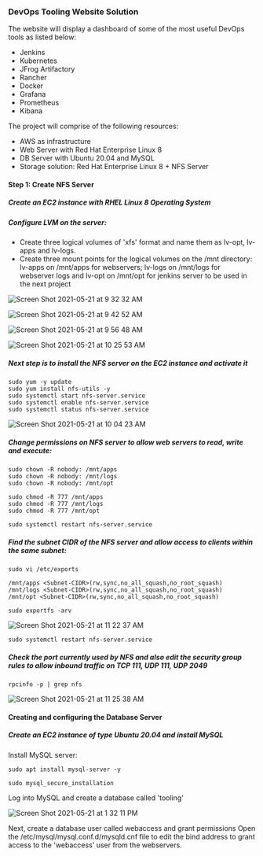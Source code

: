 
### DevOps Tooling Website Solution

The website will display a dashboard of some of the most useful DevOps tools as listed below:
- Jenkins
- Kubernetes
- JFrog Artifactory
- Rancher
- Docker
- Grafana
- Prometheus
- Kibana

The project will comprise of the following resources:
- AWS as infrastructure
- Web Server with Red Hat Enterprise Linux 8
- DB Server with Ubuntu 20.04 and MySQL
- Storage solution: Red Hat Enterprise Linux 8 + NFS Server


#### Step 1: Create NFS Server

##### Create an EC2 instance with RHEL Linux 8 Operating System

##### Configure LVM on the server: 
- Create three logical volumes of 'xfs' format and name them as lv-opt, lv-apps and lv-logs.
- Create three mount points for the logical volumes on the /mnt directory: lv-apps on /mnt/apps for webservers; lv-logs on /mnt/logs for webserver logs and lv-opt on /mnt/opt for jenkins server to be used in the next project



![Screen Shot 2021-05-21 at 9 32 32 AM](https://user-images.githubusercontent.com/44268796/119149107-2f935480-ba1b-11eb-8cbc-369bf5dbf387.png)


![Screen Shot 2021-05-21 at 9 42 52 AM](https://user-images.githubusercontent.com/44268796/119149111-315d1800-ba1b-11eb-9593-152b133a674c.png)


![Screen Shot 2021-05-21 at 9 56 48 AM](https://user-images.githubusercontent.com/44268796/119149115-328e4500-ba1b-11eb-8691-c8e0c0b3af49.png)


![Screen Shot 2021-05-21 at 10 25 53 AM](https://user-images.githubusercontent.com/44268796/119153105-f0ff9900-ba1e-11eb-9157-ad8a510ce83a.png)



##### Next step is to install the NFS server on the EC2 instance and activate it
```
sudo yum -y update
sudo yum install nfs-utils -y
sudo systemctl start nfs-server.service
sudo systemctl enable nfs-server.service
sudo systemctl status nfs-server.service
```

![Screen Shot 2021-05-21 at 10 04 23 AM](https://user-images.githubusercontent.com/44268796/119149917-f4455580-ba1b-11eb-8b53-b8e8f1b89e23.png)


##### Change permissions on NFS server to allow web servers to read, write and execute:
```
sudo chown -R nobody: /mnt/apps
sudo chown -R nobody: /mnt/logs
sudo chown -R nobody: /mnt/opt

sudo chmod -R 777 /mnt/apps
sudo chmod -R 777 /mnt/logs
sudo chmod -R 777 /mnt/opt

sudo systemctl restart nfs-server.service
```

##### Find the subnet CIDR of the NFS server and allow access to clients within the same subnet:
```
sudo vi /etc/exports

/mnt/apps <Subnet-CIDR>(rw,sync,no_all_squash,no_root_squash)
/mnt/logs <Subnet-CIDR>(rw,sync,no_all_squash,no_root_squash)
/mnt/opt <Subnet-CIDR>(rw,sync,no_all_squash,no_root_squash)

sudo exportfs -arv
```

![Screen Shot 2021-05-21 at 11 22 37 AM](https://user-images.githubusercontent.com/44268796/119161029-dc270380-ba26-11eb-9e25-43e13337bba9.png)

```
sudo systemctl restart nfs-server.service
```
##### Check the port currently used by NFS and also edit the security group rules to allow inbound traffic on TCP 111, UDP 111, UDP 2049
```
rpcinfo -p | grep nfs
```


![Screen Shot 2021-05-21 at 11 25 38 AM](https://user-images.githubusercontent.com/44268796/119161635-8acb4400-ba27-11eb-9064-420bb62aab99.png)


#### Creating and configuring the Database Server

##### Create an EC2 instance of type Ubuntu 20.04 and install MySQL

Install MySQL server:
```
sudo apt install mysql-server -y
```
```
sudo mysql_secure_installation
```

Log into MySQL and create a database called 'tooling'

![Screen Shot 2021-05-21 at 1 32 11 PM](https://user-images.githubusercontent.com/44268796/119176470-2618e500-ba39-11eb-9f24-61b23e81b053.png)


Next, create a database user called webaccess and grant permissions
Open the /etc/mysql/mysql.conf.d/mysqld.cnf file to edit the bind address to grant access to the 'webaccess' user from the webservers.
























